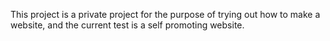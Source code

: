 This project is a private project for the purpose of trying out how to make a website, and the current test is a self promoting website.
